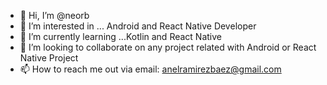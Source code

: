 - 👋 Hi, I’m @neorb
- 👀 I’m interested in ... Android and React Native Developer
- 🌱 I’m currently learning ...Kotlin and React Native
- 💞️ I’m looking to collaborate on any project related with Android or React Native Project
- 📫 How to reach me out via  email: anelramirezbaez@gmail.com

<!---
neorb/neorb is a ✨ special ✨ repository because its `README.md` (this file) appears on your GitHub profile.
You can click the Preview link to take a look at your changes.
--->
